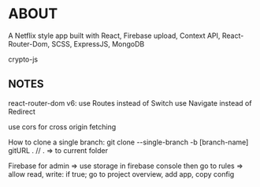 # ABOUT

A Netflix style app built with React, Firebase upload, Context API, React-Router-Dom, SCSS, ExpressJS, MongoDB

crypto-js

## NOTES

react-router-dom v6:
use Routes instead of Switch
use Navigate instead of Redirect

use cors for cross origin fetching

How to clone a single branch:
git clone --single-branch -b [branch-name] gitURL .
// . => to current folder

Firebase for admin => use storage in firebase console
then go to rules => allow read, write: if true;
go to project overview, add app, copy config
